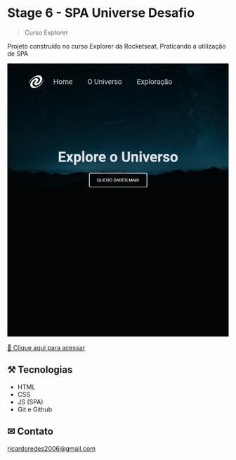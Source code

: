 # Stage 6 - SPA Universe Desafio

>Curso Explorer


Projeto construído no curso Explorer da Rocketseat. 
Praticando a utilização de SPA

![preview](./.github/preview.png)



[ 🔗 Clique aqui para acessar](https://ricardojcosta.github.io/SPA_universe/)


## ⚒ Tecnologias

  - HTML 
  - CSS 
  - JS (SPA)
  - Git e Github

## ✉ Contato

ricardoredes2006@gmail.com